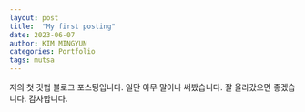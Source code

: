 ```yaml
---
layout: post
title:  "My first posting"
date: 2023-06-07
author: KIM MINGYUN
categories: Portfolio
tags: mutsa
---
```


저의 첫 깃헙 블로그 포스팅입니다.
일단 아무 말이나 써봤습니다.
잘 올라갔으면 좋겠습니다.
감사합니다.
